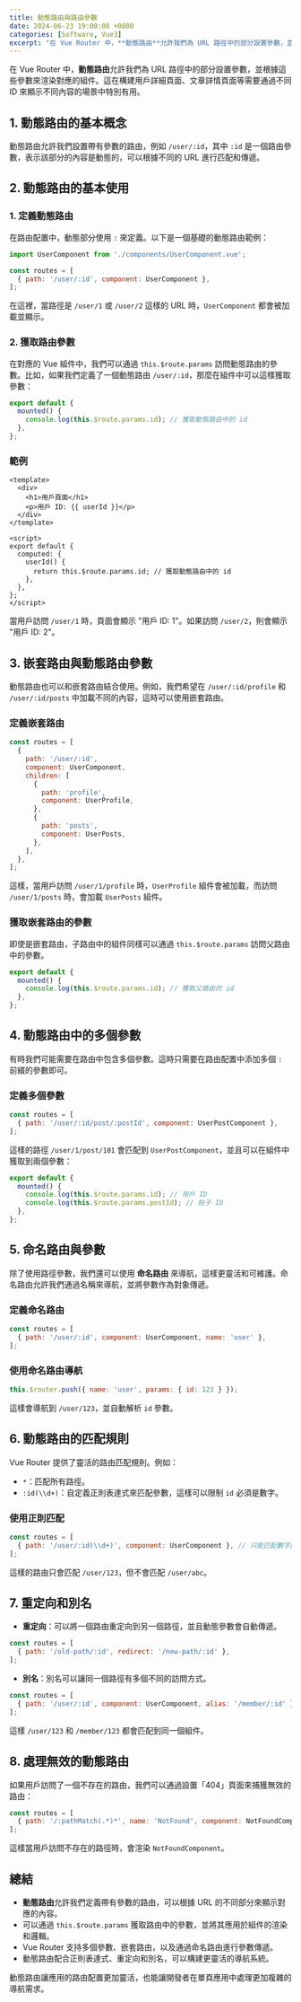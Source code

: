 ```yaml
---
title: 動態路由與路由參數
date: 2024-06-23 19:00:00 +0800
categories: [Software, Vue3]
excerpt: "在 Vue Router 中，**動態路由**允許我們為 URL 路徑中的部分設置參數，並根據這些參數來渲染對應的組件。這在構建用戶詳細頁面、文章詳情頁面等需要通過不同 ID 來顯示不同內容的場景中特別有用"
---
```


在 Vue Router 中，**動態路由**允許我們為 URL 路徑中的部分設置參數，並根據這些參數來渲染對應的組件。這在構建用戶詳細頁面、文章詳情頁面等需要通過不同 ID 來顯示不同內容的場景中特別有用。

## 1. **動態路由的基本概念**

動態路由允許我們設置帶有參數的路由，例如 `/user/:id`，其中 `:id` 是一個路由參數，表示該部分的內容是動態的，可以根據不同的 URL 進行匹配和傳遞。

## 2. **動態路由的基本使用**

### 1. 定義動態路由

在路由配置中，動態部分使用 `:` 來定義。以下是一個基礎的動態路由範例：

```javascript
import UserComponent from './components/UserComponent.vue';

const routes = [
  { path: '/user/:id', component: UserComponent },
];
```

在這裡，當路徑是 `/user/1` 或 `/user/2` 這樣的 URL 時，`UserComponent` 都會被加載並顯示。

### 2. 獲取路由參數

在對應的 Vue 組件中，我們可以通過 `this.$route.params` 訪問動態路由的參數。比如，如果我們定義了一個動態路由 `/user/:id`，那麼在組件中可以這樣獲取參數：

```javascript
export default {
  mounted() {
    console.log(this.$route.params.id); // 獲取動態路由中的 id
  },
};
```

### 範例

```vue
<template>
  <div>
    <h1>用戶頁面</h1>
    <p>用戶 ID: {{ userId }}</p>
  </div>
</template>

<script>
export default {
  computed: {
    userId() {
      return this.$route.params.id; // 獲取動態路由中的 id
    },
  },
};
</script>
```

當用戶訪問 `/user/1` 時，頁面會顯示 "用戶 ID: 1"。如果訪問 `/user/2`，則會顯示 "用戶 ID: 2"。

## 3. **嵌套路由與動態路由參數**

動態路由也可以和嵌套路由結合使用。例如，我們希望在 `/user/:id/profile` 和 `/user/:id/posts` 中加載不同的內容，這時可以使用嵌套路由。

### 定義嵌套路由

```javascript
const routes = [
  {
    path: '/user/:id',
    component: UserComponent,
    children: [
      {
        path: 'profile',
        component: UserProfile,
      },
      {
        path: 'posts',
        component: UserPosts,
      },
    ],
  },
];
```

這樣，當用戶訪問 `/user/1/profile` 時，`UserProfile` 組件會被加載，而訪問 `/user/1/posts` 時，會加載 `UserPosts` 組件。

### 獲取嵌套路由的參數

即使是嵌套路由，子路由中的組件同樣可以通過 `this.$route.params` 訪問父路由中的參數。

```javascript
export default {
  mounted() {
    console.log(this.$route.params.id); // 獲取父路由的 id
  },
};
```

## 4. **動態路由中的多個參數**

有時我們可能需要在路由中包含多個參數。這時只需要在路由配置中添加多個 `:` 前綴的參數即可。

### 定義多個參數

```javascript
const routes = [
  { path: '/user/:id/post/:postId', component: UserPostComponent },
];
```

這樣的路徑 `/user/1/post/101` 會匹配到 `UserPostComponent`，並且可以在組件中獲取到兩個參數：

```javascript
export default {
  mounted() {
    console.log(this.$route.params.id); // 用戶 ID
    console.log(this.$route.params.postId); // 帖子 ID
  },
};
```

## 5. **命名路由與參數**

除了使用路徑參數，我們還可以使用 **命名路由** 來導航，這樣更靈活和可維護。命名路由允許我們通過名稱來導航，並將參數作為對象傳遞。

### 定義命名路由

```javascript
const routes = [
  { path: '/user/:id', component: UserComponent, name: 'user' },
];
```

### 使用命名路由導航

```javascript
this.$router.push({ name: 'user', params: { id: 123 } });
```

這樣會導航到 `/user/123`，並自動解析 `id` 參數。

## 6. **動態路由的匹配規則**

Vue Router 提供了靈活的路由匹配規則。例如：
- `*`：匹配所有路徑。
- `:id(\\d+)`：自定義正則表達式來匹配參數，這樣可以限制 `id` 必須是數字。

### 使用正則匹配

```javascript
const routes = [
  { path: '/user/:id(\\d+)', component: UserComponent }, // 只能匹配數字的 id
];
```

這樣的路由只會匹配 `/user/123`，但不會匹配 `/user/abc`。

## 7. **重定向和別名**

- **重定向**：可以將一個路由重定向到另一個路徑，並且動態參數會自動傳遞。

```javascript
const routes = [
  { path: '/old-path/:id', redirect: '/new-path/:id' },
];
```

- **別名**：別名可以讓同一個路徑有多個不同的訪問方式。

```javascript
const routes = [
  { path: '/user/:id', component: UserComponent, alias: '/member/:id' },
];
```

這樣 `/user/123` 和 `/member/123` 都會匹配到同一個組件。

## 8. **處理無效的動態路由**

如果用戶訪問了一個不存在的路由，我們可以通過設置「404」頁面來捕獲無效的路由：

```javascript
const routes = [
  { path: '/:pathMatch(.*)*', name: 'NotFound', component: NotFoundComponent },
];
```

這樣當用戶訪問不存在的路徑時，會渲染 `NotFoundComponent`。

## 總結

- **動態路由**允許我們定義帶有參數的路由，可以根據 URL 的不同部分來顯示對應的內容。
- 可以通過 `this.$route.params` 獲取路由中的參數，並將其應用於組件的渲染和邏輯。
- Vue Router 支持多個參數、嵌套路由，以及通過命名路由進行參數傳遞。
- 動態路由配合正則表達式、重定向和別名，可以構建更靈活的導航系統。

動態路由讓應用的路由配置更加靈活，也能讓開發者在單頁應用中處理更加複雜的導航需求。

